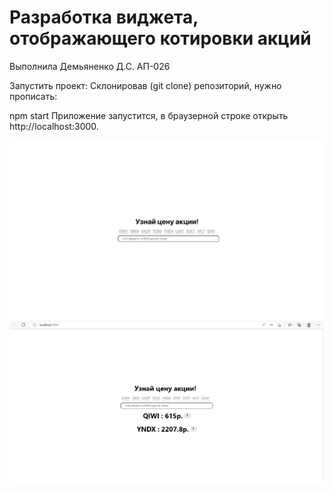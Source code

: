 # Разработка виджета, отображающего котировки акций
Выполнила Демьяненко Д.С. АП-026


Запустить проект:
Склонировав (git clone) репозиторий, нужно прописать:

npm start
Приложение запустится, в браузерной строке открыть http://localhost:3000.

![alt Скриншот Задания 1](src/images/forReadMe1.png)
![alt Скриншот Задания 1](src/images/forReadMe2.png)